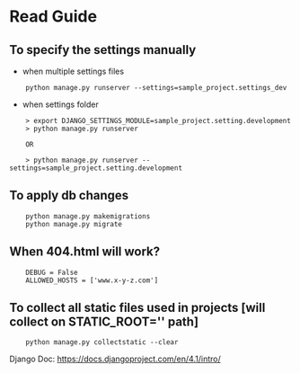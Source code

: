 # Read Guide


## To specify the settings manually
- when multiple settings files
```
    python manage.py runserver --settings=sample_project.settings_dev
```
- when settings folder
```
    > export DJANGO_SETTINGS_MODULE=sample_project.setting.development
    > python manage.py runserver

    OR

    > python manage.py runserver --settings=sample_project.setting.development
```

## To apply db changes
```
    python manage.py makemigrations
    python manage.py migrate
```

## When 404.html will work?
```
    DEBUG = False
    ALLOWED_HOSTS = ['www.x-y-z.com']
```

## To collect all static files used in projects [will collect on STATIC_ROOT='' path]
```
    python manage.py collectstatic --clear
```






Django Doc: https://docs.djangoproject.com/en/4.1/intro/
